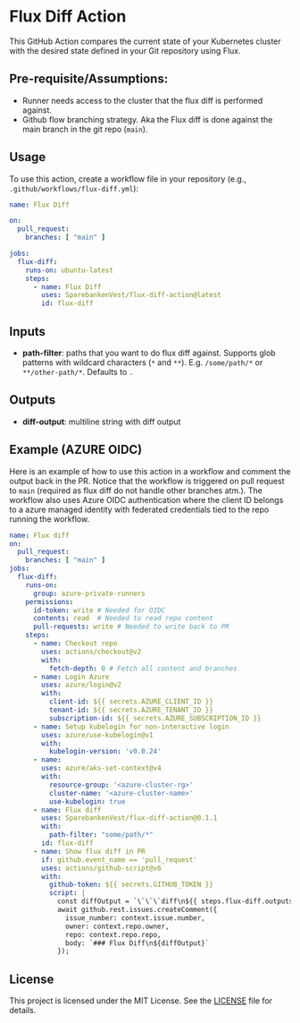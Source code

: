 # Flux Diff Action

This GitHub Action compares the current state of your Kubernetes cluster with the desired state defined in your Git repository using Flux.

## Pre-requisite/Assumptions:
- Runner needs access to the cluster that the flux diff is performed against.
- Github flow branching strategy. Aka the Flux diff is done against the main branch in the git repo (`main`).

## Usage

To use this action, create a workflow file in your repository (e.g., `.github/workflows/flux-diff.yml`):

```yaml
name: Flux Diff

on:
  pull_request:
    branches: [ "main" ]

jobs:
  flux-diff:
    runs-on: ubuntu-latest
    steps:
      - name: Flux Diff
        uses: SparebankenVest/flux-diff-action@latest
        id: flux-diff
```

## Inputs

- **path-filter**: paths that you want to do flux diff against. Supports glob patterns with wildcard characters (`*` and `**`). E.g. `/some/path/*` or `**/other-path/*`. Defaults to `.`

## Outputs

- **diff-output**: multiline string with diff output

## Example (AZURE OIDC)

Here is an example of how to use this action in a workflow and comment the output back in the PR.
Notice that the workflow is triggered on pull request to `main` (required as flux diff do not handle other branches atm.).
The workflow also uses Azure OIDC authentication where the client ID belongs to a azure managed identity with
federated credentials tied to the repo running the workflow.

```yaml
name: Flux diff
on:
  pull_request:
    branches: [ "main" ]
jobs:
  flux-diff:
    runs-on:
      group: azure-private-runners
    permissions:
      id-token: write # Needed for OIDC
      contents: read  # Needed to read repo content
      pull-requests: write # Needed to write back to PR
    steps:
      - name: Checkout repo
        uses: actions/checkout@v2
        with:
          fetch-depth: 0 # Fetch all content and branches
      - name: Login Azure
        uses: azure/login@v2
        with:
          client-id: ${{ secrets.AZURE_CLIENT_ID }}
          tenant-id: ${{ secrets.AZURE_TENANT_ID }}
          subscription-id: ${{ secrets.AZURE_SUBSCRIPTION_ID }}
      - name: Setup kubelogin for non-interactive login
        uses: azure/use-kubelogin@v1
        with:
          kubelogin-version: 'v0.0.24'
      - name:
        uses: azure/aks-set-context@v4
        with:
          resource-group: '<azure-cluster-rg>'
          cluster-name: '<azure-cluster-name>'
          use-kubelogin: true
      - name: Flux diff
        uses: SparebankenVest/flux-diff-action@0.1.1
        with:
          path-filter: "some/path/*"
        id: flux-diff
      - name: Show flux diff in PR
        if: github.event_name == 'pull_request'
        uses: actions/github-script@v6
        with:
          github-token: ${{ secrets.GITHUB_TOKEN }}
          script: |
            const diffOutput = `\`\`\`diff\n${{ steps.flux-diff.outputs.diff-output }}\n\`\`\``;
            await github.rest.issues.createComment({
              issue_number: context.issue.number,
              owner: context.repo.owner,
              repo: context.repo.repo,
              body: `### Flux Diff\n${diffOutput}`
            });
```

## License

This project is licensed under the MIT License. See the [LICENSE](LICENSE) file for details.
